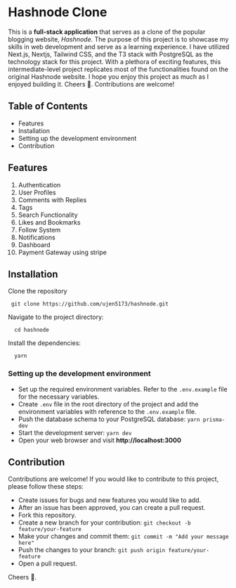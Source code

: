 # Hashnode Clone

This is a **full-stack application** that serves as a clone of the popular blogging website, _Hashnode_. The purpose of this project is to showcase my skills in web development and serve as a learning experience. I have utilized Next.js, Nextjs, Tailwind CSS, and the T3 stack with PostgreSQL as the technology stack for this project. With a plethora of exciting features, this intermediate-level project replicates most of the functionalities found on the original Hashnode website. I hope you enjoy this project as much as I enjoyed building it. Cheers 🍻. Contributions are welcome!

## Table of Contents

- Features
- Installation
- Setting up the development environment
- Contribution

## Features

1. Authentication
2. User Profiles
3. Comments with Replies
4. Tags
5. Search Functionality
6. Likes and Bookmarks
7. Follow System
8. Notifications
9. Dashboard
10. Payment Gateway using stripe

## Installation

Clone the repository

```
 git clone https://github.com/ujen5173/hashnode.git
```

Navigate to the project directory:

```
  cd hashnode
```

Install the dependencies:

```
  yarn
```

### Setting up the development environment

- Set up the required environment variables. Refer to the `.env.example` file for the necessary variables.
- Create `.env` file in the root directory of the project and add the environment variables with reference to the `.env.example` file.
- Push the database schema to your PostgreSQL database: `yarn prisma-dev`
- Start the development server: `yarn dev`
- Open your web browser and visit **http://localhost:3000**

## Contribution

Contributions are welcome! If you would like to contribute to this project, please follow these steps:

- Create issues for bugs and new features you would like to add.
- After an issue has been approved, you can create a pull request.
- Fork this repository.
- Create a new branch for your contribution: `git checkout -b feature/your-feature`
- Make your changes and commit them: `git commit -m "Add your message here"`
- Push the changes to your branch: `git push origin feature/your-feature`
- Open a pull request.

Cheers 🍻.
